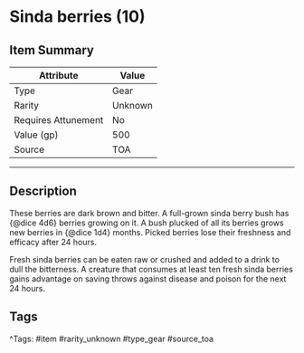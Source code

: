 # Sinda berries (10)

## Item Summary

| Attribute            | Value                        |
|----------------------|------------------------------|
| Type                 | Gear |
| Rarity               | Unknown             |
| Requires Attunement  | No                |
| Value (gp)           | 500    |
| Source               | TOA |

---

## Description

These berries are dark brown and bitter. A full-grown sinda berry bush has {@dice 4d6} berries growing on it. A bush plucked of all its berries grows new berries in {@dice 1d4} months. Picked berries lose their freshness and efficacy after 24 hours.

Fresh sinda berries can be eaten raw or crushed and added to a drink to dull the bitterness. A creature that consumes at least ten fresh sinda berries gains advantage on saving throws against disease and poison for the next 24 hours.

## Tags

^Tags: #item #rarity_unknown #type_gear #source_toa